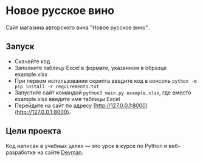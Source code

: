 # Новое русское вино

Сайт магазина авторского вина "Новое русское вино".

## Запуск

- Скачайте код
- Заполните таблицу Excel в формате, указанном в образце example.xlsx
- При первом использовании скрипта введите код в консоль ```python -m pip install -r requirements.txt``` 
- Запустите сайт командой ```python3 main.py example.xlsx```, где вместо example.xlsx введите имя таблицы Excel
- Перейдите на сайт по адресу [http://127.0.0.1:8000](http://127.0.0.1:8000).

## Цели проекта

Код написан в учебных целях — это урок в курсе по Python и веб-разработке на сайте [Devman](https://dvmn.org).
